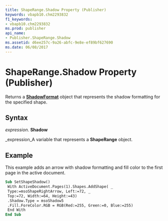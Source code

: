 ```yaml
---
title: ShapeRange.Shadow Property (Publisher)
keywords: vbapb10.chm2293832
f1_keywords:
- vbapb10.chm2293832
ms.prod: publisher
api_name:
- Publisher.ShapeRange.Shadow
ms.assetid: d6ee257c-9a26-abfc-9e8e-ef89bf627690
ms.date: 06/08/2017
---
```



# ShapeRange.Shadow Property (Publisher)

Returns a **[ShadowFormat](shadowformat-object-publisher.md)** object that represents the shadow formatting for the specified shape.


## Syntax

 _expression_. **Shadow**

 _expression_A variable that represents a **ShapeRange** object.


## Example

This example adds an arrow with shadow formatting and fill color to the first page in the active document.


```vb
Sub SetShapeShadow() 
 With ActiveDocument.Pages(1).Shapes.AddShape( _ 
 Type:=msoShapeRightArrow, Left:=72, _ 
 Top:=72, Width:=64, Height:=43) 
 .Shadow.Type = msoShadow5 
 .Fill.ForeColor.RGB = RGB(Red:=255, Green:=0, Blue:=255) 
 End With 
End Sub
```


